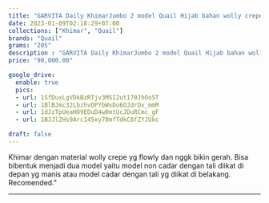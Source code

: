 ```yaml
---
title: "GARVITA Daily KhimarJumbo 2 model Quail Hijab bahan wolly crepe"
date: 2023-01-09T02:18:29+07:00
collections: ["Khimar", "Quail"]
brands: "Quail"
grams: "205"
description : "GARVITA Daily KhimarJumbo 2 model Quail Hijab bahan wolly crepe"
price: "90,000.00"

google_drive:
  enable: true
  pics:
  - url: 1SfDuxLgVDkBzRTjv3MSI2ut170JhOoST
  - url: 1BlBJmc32LbzhvDPYbWxDo6OJdrOx_mmM
  - url: 1dJzTpUeaHO9EDuD4w0mtUcJDuRCmc_gF
  - url: 1BJJlZHs9ArcI45xy70mfTdkC8fZYJUkc

draft: false
---
```


Khimar dengan material wolly crepe yg flowly dan nggk bikin gerah. Bisa bibentuk menjadi dua model yaitu model non cadar dengan tali diikat di depan yg manis atau model cadar dengan tali yg diikat di belakang. Recomended."

----------    
 
